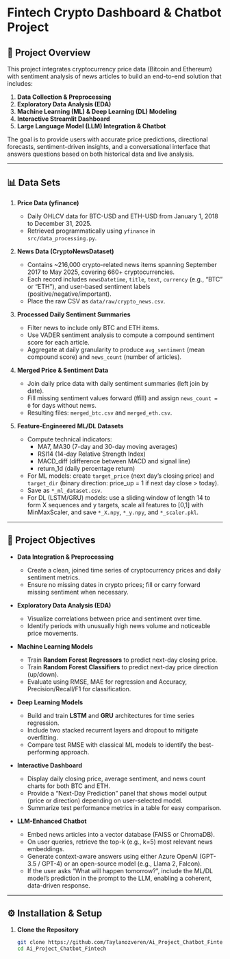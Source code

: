 # Fintech Crypto Dashboard & Chatbot Project

## 🌟 Project Overview
This project integrates cryptocurrency price data (Bitcoin and Ethereum) with sentiment analysis of news articles to build an end-to-end solution that includes:
1. **Data Collection & Preprocessing**  
2. **Exploratory Data Analysis (EDA)**  
3. **Machine Learning (ML) & Deep Learning (DL) Modeling**  
4. **Interactive Streamlit Dashboard**  
5. **Large Language Model (LLM) Integration & Chatbot**

The goal is to provide users with accurate price predictions, directional forecasts, sentiment-driven insights, and a conversational interface that answers questions based on both historical data and live analysis.

---

## 📊 Data Sets
1. **Price Data (yfinance)**  
   - Daily OHLCV data for BTC-USD and ETH-USD from January 1, 2018 to December 31, 2025.  
   - Retrieved programmatically using `yfinance` in `src/data_processing.py`.  

2. **News Data (CryptoNewsDataset)**  
   - Contains ~216,000 crypto-related news items spanning September 2017 to May 2025, covering 660+ cryptocurrencies.  
   - Each record includes `newsDatetime`, `title`, `text`, `currency` (e.g., “BTC” or “ETH”), and user-based sentiment labels (positive/negative/important).  
   - Place the raw CSV as `data/raw/crypto_news.csv`.  

3. **Processed Daily Sentiment Summaries**  
   - Filter news to include only BTC and ETH items.  
   - Use VADER sentiment analysis to compute a compound sentiment score for each article.  
   - Aggregate at daily granularity to produce `avg_sentiment` (mean compound score) and `news_count` (number of articles).  

4. **Merged Price & Sentiment Data**  
   - Join daily price data with daily sentiment summaries (left join by date).  
   - Fill missing sentiment values forward (ffill) and assign `news_count = 0` for days without news.  
   - Resulting files: `merged_btc.csv` and `merged_eth.csv`.  

5. **Feature-Engineered ML/DL Datasets**  
   - Compute technical indicators:  
     - MA7, MA30 (7-day and 30-day moving averages)  
     - RSI14 (14-day Relative Strength Index)  
     - MACD_diff (difference between MACD and signal line)  
     - return_1d (daily percentage return)  
   - For ML models: create `target_price` (next day’s closing price) and `target_dir` (binary direction: price_up = 1 if next day close > today).  
   - Save as `*_ml_dataset.csv`.  
   - For DL (LSTM/GRU) models: use a sliding window of length 14 to form X sequences and y targets, scale all features to [0,1] with MinMaxScaler, and save `*_X.npy`, `*_y.npy`, and `*_scaler.pkl`.  

---

## 🎯 Project Objectives
- **Data Integration & Preprocessing**  
  - Create a clean, joined time series of cryptocurrency prices and daily sentiment metrics.  
  - Ensure no missing dates in crypto prices; fill or carry forward missing sentiment when necessary.  

- **Exploratory Data Analysis (EDA)**  
  - Visualize correlations between price and sentiment over time.  
  - Identify periods with unusually high news volume and noticeable price movements.  

- **Machine Learning Models**  
  - Train **Random Forest Regressors** to predict next-day closing price.  
  - Train **Random Forest Classifiers** to predict next-day price direction (up/down).  
  - Evaluate using RMSE, MAE for regression and Accuracy, Precision/Recall/F1 for classification.  

- **Deep Learning Models**  
  - Build and train **LSTM** and **GRU** architectures for time series regression.  
  - Include two stacked recurrent layers and dropout to mitigate overfitting.  
  - Compare test RMSE with classical ML models to identify the best-performing approach.  

- **Interactive Dashboard**  
  - Display daily closing price, average sentiment, and news count charts for both BTC and ETH.  
  - Provide a “Next-Day Prediction” panel that shows model output (price or direction) depending on user-selected model.  
  - Summarize test performance metrics in a table for easy comparison.  

- **LLM-Enhanced Chatbot**  
  - Embed news articles into a vector database (FAISS or ChromaDB).  
  - On user queries, retrieve the top-k (e.g., k=5) most relevant news embeddings.  
  - Generate context-aware answers using either Azure OpenAI (GPT-3.5 / GPT-4) or an open-source model (e.g., Llama 2, Falcon).  
  - If the user asks “What will happen tomorrow?”, include the ML/DL model’s prediction in the prompt to the LLM, enabling a coherent, data-driven response.  

---

## ⚙️ Installation & Setup
1. **Clone the Repository**  
   ```bash
   git clone https://github.com/Taylanozveren/Ai_Project_Chatbot_Fintech.git
   cd Ai_Project_Chatbot_Fintech
